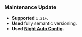 ### Maintenance Update

- **Supported** `1.21+`.
- **Used** fully semantic versioning.
- **Used** **[Night Auto Config](https://github.com/KessokuTeaTime/Night-Auto-Config).**
